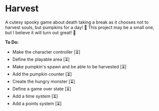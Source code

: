 # Harvest
A cutesy spooky game about death taking a break as it chooses not to harvest souls, but pumpkins for a day! 🎃
This project may be a small one, but I believe it will turn out great! 🌙

**To Do:**
- Make the character controller [⏳]
- Define the playable area [⏳]
- Make pumpkin's spawn and be able to be harvested [⏳]
- Add the pumpkin counter [⏳]
- Create the hungry monster [⏳]
- Define a game over state [⏳]
- Add a time system [⏳]
- Add a points system [⏳]
